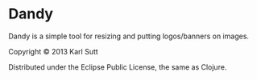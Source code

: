 # Dandy

Dandy is a simple tool for resizing and putting logos/banners on images.

Copyright © 2013 Karl Sutt

Distributed under the Eclipse Public License, the same as Clojure.
